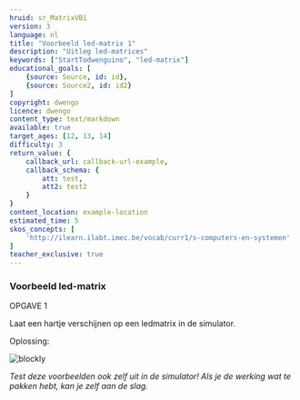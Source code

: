 ```yaml
---
hruid: sr_MatrixVB1
version: 3
language: nl
title: "Voorbeeld led-matrix 1"
description: "Uitleg led-matrices"
keywords: ["StartTodwenguino", "led-matrix"]
educational_goals: [
    {source: Source, id: id}, 
    {source: Source2, id: id2}
]
copyright: dwengo
licence: dwengo
content_type: text/markdown
available: true
target_ages: [12, 13, 14]
difficulty: 3
return_value: {
    callback_url: callback-url-example,
    callback_schema: {
        att: test,
        att2: test2
    }
}
content_location: example-location
estimated_time: 5
skos_concepts: [
    'http://ilearn.ilabt.imec.be/vocab/curr1/s-computers-en-systemen'
]
teacher_exclusive: true
---
```


### Voorbeeld led-matrix
OPGAVE 1

Laat een hartje verschijnen op een ledmatrix in de simulator.

Oplossing:  

![blockly](@learning-object/SRM_ledmatrix1/nl/3)

*Test deze voorbeelden ook zelf uit in de simulator! Als je de werking wat te pakken hebt, kan je zelf aan de slag.*